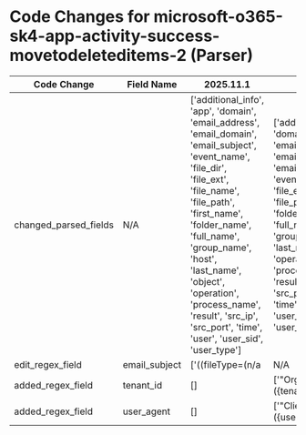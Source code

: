 # Code Changes for microsoft-o365-sk4-app-activity-success-movetodeleteditems-2 (Parser)

| Code Change | Field Name | 2025.11.1 | 2025.12.1 |
|-------------|------------|-----------|------------|
| changed_parsed_fields | N/A | ['additional_info', 'app', 'domain', 'email_address', 'email_domain', 'email_subject', 'event_name', 'file_dir', 'file_ext', 'file_name', 'file_path', 'first_name', 'folder_name', 'full_name', 'group_name', 'host', 'last_name', 'object', 'operation', 'process_name', 'result', 'src_ip', 'src_port', 'time', 'user', 'user_sid', 'user_type'] | ['additional_info', 'app', 'domain', 'email_address', 'email_domain', 'email_subject', 'event_name', 'file_dir', 'file_ext', 'file_name', 'file_path', 'first_name', 'folder_name', 'full_name', 'group_name', 'host', 'last_name', 'object', 'operation', 'process_name', 'result', 'src_ip', 'src_port', 'tenant_id', 'time', 'user', 'user_agent', 'user_sid', 'user_type'] |
| edit_regex_field | email_subject | ['((fileType=(n\/a|N\/A|mail|calendar-event|note|message)[^\n]*?\sfname=\s*(N\/A|({email_subject}[^=]+?)))|(fileType=group[^\n]*?\sfname=\s*(N\/A|({group_name}[^=]+?)))|(fileType=(file|folder|attachment|report)[^\n]*?\sfname=\s*(N\/A|({file_name}[^=]+?)))|(fileType=process[^\n]*?\sfname=\s*(N\/A|({process_name}[^=]+?)))|(fileType=app(lication)?[^\n]*?\sfname=\s*(N\/A|({app}[^=]+?))))\s+(\w+=|$)'] | ['"AffectedItems".+"Subject":"\s*({email_subject}[^"]+?)\s*"', '((fileType=(n\/a|N\/A|mail|calendar-event|note|message)[^\n]*?\sfname=\s*(N\/A|({email_subject}[^=]+?)))|(fileType=group[^\n]*?\sfname=\s*(N\/A|({group_name}[^=]+?)))|(fileType=(file|folder|attachment|report)[^\n]*?\sfname=\s*(N\/A|({file_name}[^=]+?)))|(fileType=process[^\n]*?\sfname=\s*(N\/A|({process_name}[^=]+?)))|(fileType=app(lication)?[^\n]*?\sfname=\s*(N\/A|({app}[^=]+?))))\s+(\w+=|$)'] |
| added_regex_field | tenant_id | [] | ['"OrganizationId":"({tenant_id}[^"]+)",'] |
| added_regex_field | user_agent | [] | ['"ClientInfoString":\s*"({user_agent}[^"]+)",'] |